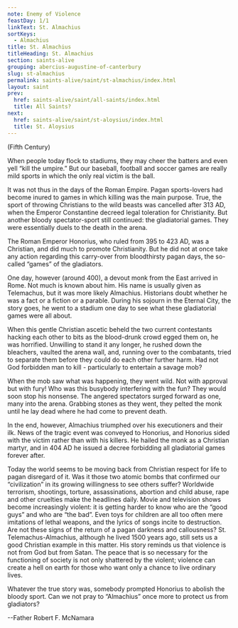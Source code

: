 ```yaml
---
note: Enemy of Violence
feastDay: 1/1
linkText: St. Almachius
sortKeys:
  - Almachius
title: St. Almachius
titleHeading: St. Almachius
section: saints-alive
grouping: abercius-augustine-of-canterbury
slug: st-almachius
permalink: saints-alive/saint/st-almachius/index.html
layout: saint
prev:
  href: saints-alive/saint/all-saints/index.html
  title: All Saints?
next:
  href: saints-alive/saint/st-aloysius/index.html
  title: St. Aloysius
---
```

(Fifth Century)

When people today flock to stadiums, they may cheer the batters and even yell “kill the umpire.” But our baseball, football and soccer games are really mild sports in which the only real victim is the ball.

It was not thus in the days of the Roman Empire. Pagan sports-lovers had become inured to games in which killing was the main purpose. True, the sport of throwing Christians to the wild beasts was cancelled after 313 AD, when the Emperor Constantine decreed legal toleration for Christianity. But another bloody spectator-sport still continued: the gladiatorial games. They were essentially duels to the death in the arena.

The Roman Emperor Honorius, who ruled from 395 to 423 AD, was a Christian, and did much to promote Christianity. But he did not at once take any action regarding this carry-over from bloodthirsty pagan days, the so-called “games” of the gladiators.

One day, however (around 400), a devout monk from the East arrived in Rome. Not much is known about him. His name is usually given as Telemachus, but it was more likely Almachius. Historians doubt whether he was a fact or a fiction or a parable. During his sojourn in the Eternal City, the story goes, he went to a stadium one day to see what these gladiatorial games were all about.

When this gentle Christian ascetic beheld the two current contestants hacking each other to bits as the blood-drunk crowd egged them on, he was horrified. Unwilling to stand it any longer, he rushed down the bleachers, vaulted the arena wall, and, running over to the combatants, tried to separate them before they could do each other further harm. Had not God forbidden man to kill - particularly to entertain a savage mob?

When the mob saw what was happening, they went wild. Not with approval but with fury! Who was this busybody interfering with the fun? They would soon stop his nonsense. The angered spectators surged forward as one, many into the arena. Grabbing stones as they went, they pelted the monk until he lay dead where he had come to prevent death.

In the end, however, Almachius triumphed over his executioners and their ilk. News of the tragic event was conveyed to Honorius, and Honorius sided with the victim rather than with his killers. He hailed the monk as a Christian martyr, and in 404 AD he issued a decree forbidding all gladiatorial games forever after.

Today the world seems to be moving back from Christian respect for life to pagan disregard of it. Was it those two atomic bombs that confirmed our “civilization” in its growing willingness to see others suffer? Worldwide terrorism, shootings, torture, assassinations, abortion and child abuse, rape and other cruelties make the headlines daily. Movie and television shows become increasingly violent: it is getting harder to know who are the “good guys” and who are “the bad”. Even toys for children are all too often mere imitations of lethal weapons, and the lyrics of songs incite to destruction. Are not these signs of the return of a pagan darkness and callousness? St. Telemachus-Almachius, although he lived 1500 years ago, still sets us a good Christian example in this matter. His story reminds us that violence is not from God but from Satan. The peace that is so necessary for the functioning of society is not only shattered by the violent; violence can create a hell on earth for those who want only a chance to live ordinary lives.

Whatever the true story was, somebody prompted Honorius to abolish the bloody sport. Can we not pray to “Almachius” once more to protect us from gladiators?

\--Father Robert F. McNamara